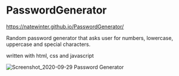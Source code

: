 # PasswordGenerator
https://natewinter.github.io/PasswordGenerator/

Random password generator that asks user for numbers, lowercase, uppercase and special characters. 

written with html, css and javascript

![Screenshot_2020-09-29 Password Generator](https://user-images.githubusercontent.com/25919007/94608897-f1121500-0252-11eb-9b25-592341de9144.png)
